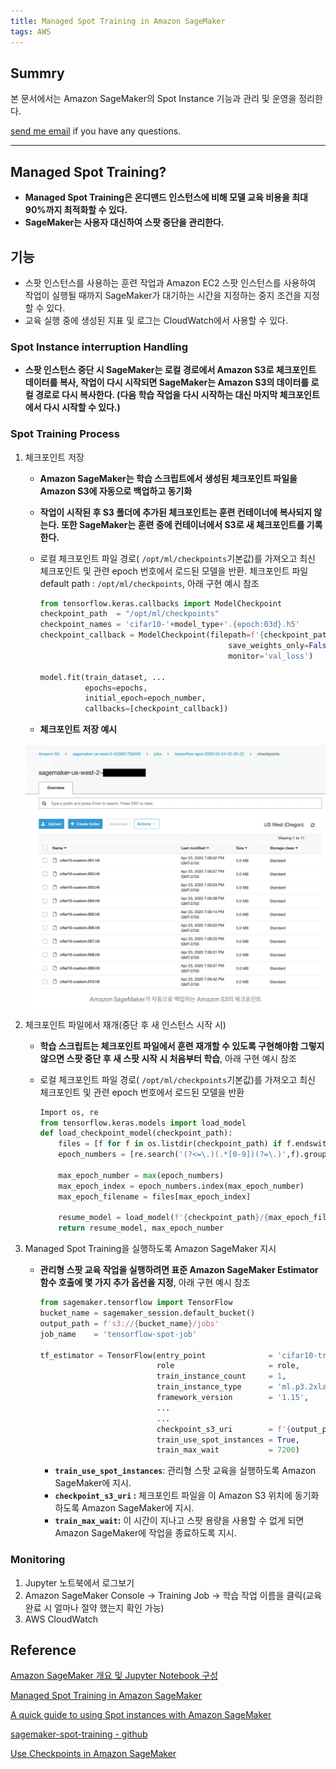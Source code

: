 ```yaml
---
title: Managed Spot Training in Amazon SageMaker
tags: AWS
---
```


## Summry

본 문서에서는 Amazon SageMaker의 Spot Instance 기능과 관리 및 운영을 정리한다.

[send me email](mailto:jewel7492@gmail.com) if you have any questions.

<!--more-->

---

## Managed Spot Training?

- **Managed Spot Training은 온디맨드 인스턴스에 비해 모델 교육 비용을 최대 90%까지 최적화할 수 있다.**  
- **SageMaker는 사용자 대신하여 스팟 중단을 관리한다.**

## 기능

- 스팟 인스턴스를 사용하는 훈련 작업과 Amazon EC2 스팟 인스턴스를 사용하여 작업이 실행될 때까지 SageMaker가 대기하는 시간을 지정하는 중지 조건을 지정할 수 있다.
- 교육 실행 중에 생성된 지표 및 로그는 CloudWatch에서 사용할 수 있다.

### Spot Instance interruption Handling

- **스팟 인스턴스 중단 시 SageMaker는 로컬 경로에서 Amazon S3로 체크포인트 데이터를 복사, 작업이 다시 시작되면 SageMaker는 Amazon S3의 데이터를 로컬 경로로 다시 복사한다. (다음 학습 작업을 다시 시작하는 대신 마지막 체크포인트에서 다시 시작할 수 있다.)**

### Spot Training Process

1. 체크포인트 저장
    - **Amazon SageMaker는 학습 스크립트에서 생성된 체크포인트 파일을 Amazon S3에 자동으로 백업하고 동기화**
    - **작업이 시작된 후 S3 폴더에 추가된 체크포인트는 훈련 컨테이너에 복사되지 않는다. 또한 SageMaker는 훈련 중에 컨테이너에서 S3로 새 체크포인트를 기록한다.**
    - 로컬 체크포인트 파일 경로( `/opt/ml/checkpoints`기본값)를 가져오고 최신 체크포인트 및 관련 epoch 번호에서 로드된 모델을 반환. 체크포인트 파일 default path : `/opt/ml/checkpoints`, 아래 구현 예시 참조
        
        ```python
        from tensorflow.keras.callbacks import ModelCheckpoint
        checkpoint_path  = "/opt/ml/checkpoints"
        checkpoint_names = 'cifar10-'+model_type+'.{epoch:03d}.h5'
        checkpoint_callback = ModelCheckpoint(filepath=f'{checkpoint_path}/{checkpoint_names}',
                                                  save_weights_only=False,
                                                  monitor='val_loss')
        
        model.fit(train_dataset, ...
                  epochs=epochs,
                  initial_epoch=epoch_number,
                  callbacks=[checkpoint_callback])
        ```
        
    - **체크포인트 저장 예시**
    
    ![그림1](/assets/AWS/SageMaker_and_Spot/1.png)
    
2. 체크포인트 파일에서 재개(중단 후 새 인스턴스 시작 시)
    - **학습 스크립트는 체크포인트 파일에서 훈련 재개할 수 있도록 구현해야함 그렇지 않으면 스팟 중단 후 새 스팟 시작 시 처음부터 학습**, 아래 구현 예시 참조
    - 로컬 체크포인트 파일 경로( `/opt/ml/checkpoints`기본값)를 가져오고 최신 체크포인트 및 관련 epoch 번호에서 로드된 모델을 반환
        
        ```python
        Import os, re
        from tensorflow.keras.models import load_model
        def load_checkpoint_model(checkpoint_path):
            files = [f for f in os.listdir(checkpoint_path) if f.endswith('.' + 'h5')]  
            epoch_numbers = [re.search('(?<=\.)(.*[0-9])(?=\.)',f).group() for f in files]
              
            max_epoch_number = max(epoch_numbers)
            max_epoch_index = epoch_numbers.index(max_epoch_number)
            max_epoch_filename = files[max_epoch_index]
            
            resume_model = load_model(f'{checkpoint_path}/{max_epoch_filename}')
            return resume_model, max_epoch_number
        ```
        
3. Managed Spot Training을 실행하도록 Amazon SageMaker 지시
    - **관리형 스팟 교육 작업을 실행하려면 표준 Amazon SageMaker Estimator 함수 호출에 몇 가지 추가 옵션을 지정**, 아래 구현 예시 참조
        
        ```python
        from sagemaker.tensorflow import TensorFlow
        bucket_name = sagemaker_session.default_bucket()
        output_path = f's3://{bucket_name}/jobs'
        job_name    = 'tensorflow-spot-job'
        
        tf_estimator = TensorFlow(entry_point              = 'cifar10-training-sagemaker.py', 
                                  role                     = role,
                                  train_instance_count     = 1, 
                                  train_instance_type      = 'ml.p3.2xlarge',
                                  framework_version        = '1.15', 
                                  ...
                                  ...
                                  checkpoint_s3_uri        = f'{output_path}/{job_name}/checkpoints',
                                  train_use_spot_instances = True,
                                  train_max_wait           = 7200)
        ```
        
        - **`train_use_spot_instances`**: 관리형 스팟 교육을 실행하도록 Amazon SageMaker에 지시.
        - **`checkpoint_s3_uri` :** 체크포인트 파일을 이 Amazon S3 위치에 동기화하도록 Amazon SageMaker에 지시.
        - **`train_max_wait`:** 이 시간이 지나고 스팟 용량을 사용할 수 없게 되면 Amazon SageMaker에 작업을 종료하도록 지시.

### Monitoring

1. Jupyter 노트북에서 로그보기
2. Amazon SageMaker Console → Training Job → 학습 작업 이름을 클릭(교육 완료 시 얼마나 절약 했는지 확인 가능)
3. AWS CloudWatch

## Reference

[Amazon SageMaker 개요 및 Jupyter Notebook 구성](https://limjunho.github.io/2023/01/15/AWS-SageMaker-JupyterNotebook.html)

[Managed Spot Training in Amazon SageMaker](https://docs.aws.amazon.com/sagemaker/latest/dg/model-managed-spot-training.html)

[A quick guide to using Spot instances with Amazon SageMaker](https://towardsdatascience.com/a-quick-guide-to-using-spot-instances-with-amazon-sagemaker-b9cfb3a44a68)

[sagemaker-spot-training - github](https://github.com/shashankprasanna/sagemaker-spot-training)

[Use Checkpoints in Amazon SageMaker](https://docs.aws.amazon.com/sagemaker/latest/dg/model-checkpoints.html)